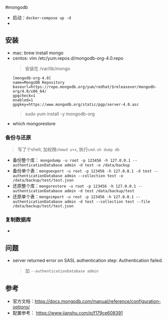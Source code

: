 #mongodb

- 启动：`docker-compose up -d`
- 

## 安装
- mac: brew install mongo
- centos: vim /etc/yum.repos.d/mongodb-org-4.0.repo
  > 安装在 /var/lib/mongo
  ```
  [mongodb-org-4.0]
  name=MongoDB Repository
  baseurl=https://repo.mongodb.org/yum/redhat/$releasever/mongodb-org/4.0/x86_64/
  gpgcheck=1
  enabled=1
  gpgkey=https://www.mongodb.org/static/pgp/server-4.0.asc
  ```
  > sudo yum install -y mongodb-org
- which mongorestore

### 备份与还原
> 写了个shell, 加权限`chmod u+x`, 执行`cmd.sh dump db`
- 备份整个库： `mongodump -u root -p 123456 -h 127.0.0.1 --authenticationDatabase admin -d test -o /data/backup`
- 备份单个表：`mongoexport -u root -p 123456 -h 127.0.0.1 -d test --authenticationDatabase admin --collection test -o /data/backup/test/test.json`
- 还原整个库：`mongorestore -u root -p 123456 -h 127.0.0.1 --authenticationDatabase admin -d test /data/backup/test`
- 还原单个表：`mongoimport -u root -p 123456 -h 127.0.0.1 --authenticationDatabase admin -d test --collection test --file /data/backup/test/test.json`

### 复制数据库
- 

## 问题
- server returned error on SASL authentication step: Authentication failed.
  > 加 `--authenticationDatabase admin`

## 参考
- 官方文档：https://docs.mongodb.com/manual/reference/configuration-options/
- 配置参考： https://www.jianshu.com/p/f179ce608391